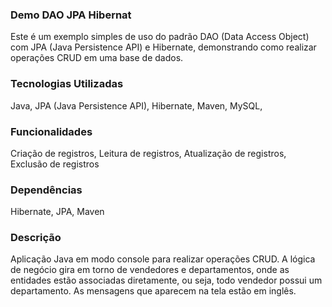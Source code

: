 ### Demo DAO JPA Hibernat ###
Este é um exemplo simples de uso do padrão DAO (Data Access Object) com JPA (Java Persistence API) e Hibernate, demonstrando como realizar operações CRUD em uma base de dados.

### Tecnologias Utilizadas ###
Java,
 JPA (Java Persistence API), 
 Hibernate,
 Maven,
 MySQL,

### Funcionalidades ###
Criação de registros,
 Leitura de registros, 
 Atualização de registros, 
 Exclusão de registros 

### Dependências ###
Hibernate,
 JPA,
 Maven

 ### Descrição ###
 Aplicação Java em modo console para realizar operações CRUD. A lógica de negócio gira em torno de vendedores e departamentos, 
 onde as entidades estão associadas diretamente, ou seja, todo vendedor possui um departamento. As mensagens que aparecem na tela 
 estão em inglês.
